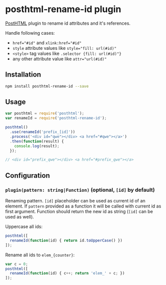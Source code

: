 # posthtml-rename-id plugin

[PostHTML](https://github.com/posthtml/posthtml) plugin to rename id attributes and it's references.

Handle following cases:

- `href="#id"` and `xlink:href="#id"`
- `style` attribute values like `style="fill: url(#id)"`
- `<style>` tag values like `.selector {fill: url(#id)"}`
- any other attribute value like `attr="url(#id)"`

## Installation

```sh
npm install posthtml-rename-id --save
```

## Usage

```js
var posthtml = require('posthtml');
var renameId = require('posthtml-rename-id');

posthtml()
  .use(renameId('prefix_[id]'))
  .process('<div id="qwe"></div> <a href="#qwe"></a>')
  .then(function(result) {
    console.log(result);
  });

// <div id="prefix_qwe"></div> <a href="#prefix_qwe"></a>
```

## Configuration

### `plugin(pattern: string|Function)` (optional, `[id]` by default)

Renaming pattern. `[id]` placeholder can be used as current id of an element.
If `pattern` provided as a function it will be called with current id as first argument.
Function should return the new id as string (`[id]` can be used as well).

Uppercase all ids:
```js
posthtml([
  renameId(function(id) { return id.toUpperCase() })
]);
```

Rename all ids to `elem_{counter}`:
```js
var c = 0;
posthtml([
  renameId(function(id) { c++; return 'elem_' + c; })
]);
```